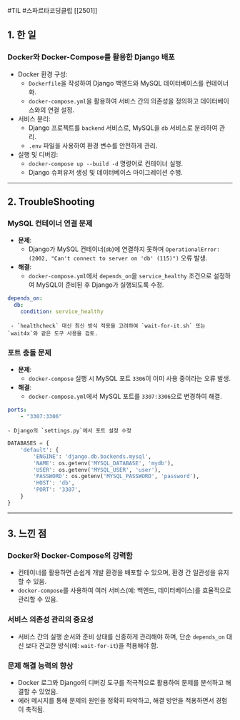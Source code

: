 #TIL #스파르타코딩클럽 [[2501]]

## 1. 한 일

### Docker와 Docker-Compose를 활용한 Django 배포
- Docker 환경 구성:
    - `Dockerfile`을 작성하여 Django 백엔드와 MySQL 데이터베이스를 컨테이너화.
    - `docker-compose.yml`을 활용하여 서비스 간의 의존성을 정의하고 데이터베이스와의 연결 설정.
- 서비스 분리:
    - Django 프로젝트를 `backend` 서비스로, MySQL을 `db` 서비스로 분리하여 관리.
    - `.env` 파일을 사용하여 환경 변수를 안전하게 관리.
- 실행 및 디버깅:
    - `docker-compose up --build -d` 명령어로 컨테이너 실행.
    - Django 슈퍼유저 생성 및 데이터베이스 마이그레이션 수행.


---
## 2. TroubleShooting

### MySQL 컨테이너 연결 문제
- **문제**:
    - Django가 MySQL 컨테이너(`db`)에 연결하지 못하며 `OperationalError: (2002, "Can't connect to server on 'db' (115)")` 오류 발생.
- **해결**:
	- `docker-compose.yml`에서 `depends_on`을 `service_healthy` 조건으로 설정하여 MySQL이 준비된 후 Django가 실행되도록 수정.
```yaml
depends_on:
  db:
    condition: service_healthy
```
	 - `healthcheck` 대신 최신 방식 적용을 고려하여 `wait-for-it.sh` 또는 `wait4x`와 같은 도구 사용을 검토.

### 포트 충돌 문제
- **문제**:
    - `docker-compose` 실행 시 MySQL 포트 `3306`이 이미 사용 중이라는 오류 발생.
- **해결**:
    - `docker-compose.yml`에서 MySQL 포트를 `3307:3306`으로 변경하여 해결.
```yaml
ports:
	- "3307:3306"
```
	
	- Django의 `settings.py`에서 포트 설정 수정
```python
DATABASES = {
    'default': {
        'ENGINE': 'django.db.backends.mysql',
        'NAME': os.getenv('MYSQL_DATABASE', 'mydb'),
        'USER': os.getenv('MYSQL_USER', 'user'),
        'PASSWORD': os.getenv('MYSQL_PASSWORD', 'password'),
        'HOST': 'db',
        'PORT': '3307',
    }
}
```



---
## 3. 느낀 점

### Docker와 Docker-Compose의 강력함
- 컨테이너를 활용하면 손쉽게 개발 환경을 배포할 수 있으며, 환경 간 일관성을 유지할 수 있음.
- `docker-compose`를 사용하여 여러 서비스(예: 백엔드, 데이터베이스)를 효율적으로 관리할 수 있음.

### 서비스 의존성 관리의 중요성
- 서비스 간의 실행 순서와 준비 상태를 신중하게 관리해야 하며, 단순 `depends_on` 대신 보다 견고한 방식(예: `wait-for-it`)을 적용해야 함.

### 문제 해결 능력의 향상
- Docker 로그와 Django의 디버깅 도구를 적극적으로 활용하여 문제를 분석하고 해결할 수 있었음.
- 에러 메시지를 통해 문제의 원인을 정확히 파악하고, 해결 방안을 적용하면서 경험이 축적됨.